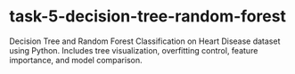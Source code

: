 # task-5-decision-tree-random-forest
Decision Tree and Random Forest Classification on Heart Disease dataset using Python. Includes tree visualization, overfitting control, feature importance, and model comparison.
